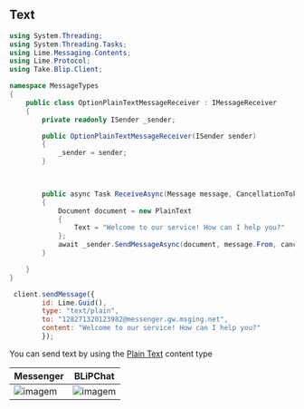 ## Text

```csharp
using System.Threading;
using System.Threading.Tasks;
using Lime.Messaging.Contents;
using Lime.Protocol;
using Take.Blip.Client;

namespace MessageTypes
{
    public class OptionPlainTextMessageReceiver : IMessageReceiver
    {
        private readonly ISender _sender;

        public OptionPlainTextMessageReceiver(ISender sender)
        {
            _sender = sender;
        }

        

        public async Task ReceiveAsync(Message message, CancellationToken cancellationToken)
        {
            Document document = new PlainText
            {
                Text = "Welcome to our service! How can I help you?"
            };
            await _sender.SendMessageAsync(document, message.From, cancellationToken);
        }

    }
}
```
```javascript
 client.sendMessage({
        id: Lime.Guid(),
        type: "text/plain",
        to: "128271320123982@messenger.gw.msging.net",
        content: "Welcome to our service! How can I help you?"
        });
```

You can send text by using the [Plain Text](#plain-text) content type

| Messenger                         | BLiPChat                              |
|-----------------------------------|---------------------------------------|
| ![imagem](images/text_mssngr.png) | ![imagem](images/textBlipChat.png)    |